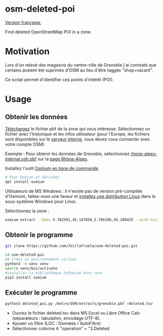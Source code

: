 
# osm-deleted-poi

[Version française.](README.fr.md)

Find deleted OpenStreetMap POI in a zone.

# Motivation

Lors d'un relevé des magasins du centre-ville de Grenoble j'ai constaté que certains avaient été suprimés d'OSM au lieu d'être taggés "shop=vacant".

Ce script permet d'identifier ces points d'intérêt (POI).

# Usage

## Obtenir les données

[Téléchargez](https://download.geofabrik.de/) le fichier pbf de la zone qui vous intéresse. Sélectionnez un fichier avec l'historique et les infos utilisateur (pour l'Europe, les fichiers sont disponibles sur le [serveur interne](https://osm-internal.download.geofabrik.de/), vous devez vous connecter avec votre compte OSM).

Exemple : Pour obtenir les données de Grenoble, sélectionnez [rhone-alpes-internal.osh.pbf](https://osm-internal.download.geofabrik.de/europe/france/rhone-alpes-internal.osh.pbf) sur la [page Rhône-Alpes](https://osm-internal.download.geofabrik.de/europe/france/rhone-alpes.html).   

Installez l'outil [Osmium en ligne de commande](https://osmcode.org/osmium-tool/). 

```bash
# Pour Debian et dérivées
apt install osmium 
```

Utilisateurs de MS Windows : il n'existe pas de version pré-compilée d'Osmium, faites-vous une faveur et [installez une distribution Linux](https://learn.microsoft.com/en-us/windows/wsl/install) dans le sous-système Windows pour Linux.

Sélectionnez la zone :

```bash
osmium extract --bbox 5.702591,45.147058,5.766106,45.200425 --with-history --overwrite -o grenoble.pbf  rhone-alpes-internal.osh.pbf
```

## Obtenir le programme

```bash
git clone https://github.com/JVillafruela/osm-deleted-poi.git

cd osm-deleted-poi
## Créez un environnement virtuel
python3 -m venv venv
source venv/bin/activate
#installer la bibliothèque PyOsmium dans venv
pip3 install osmium
```

## Exécuter le programme

```bash
python3 deleted_poi.py /mnt/e/OSM/extracts/grenoble.pbf >deleted.tsv
```

- Ouvrez le fichier deleted.tsv dans MS Excel ou Libre Office Calc (séparateurs : tabulation, encodage UTF-8). 
- Ajouter un filtre (LOC : Données / AutoFiltre) 
- Sélectionner colonne A "operation" = "3.Deleted

